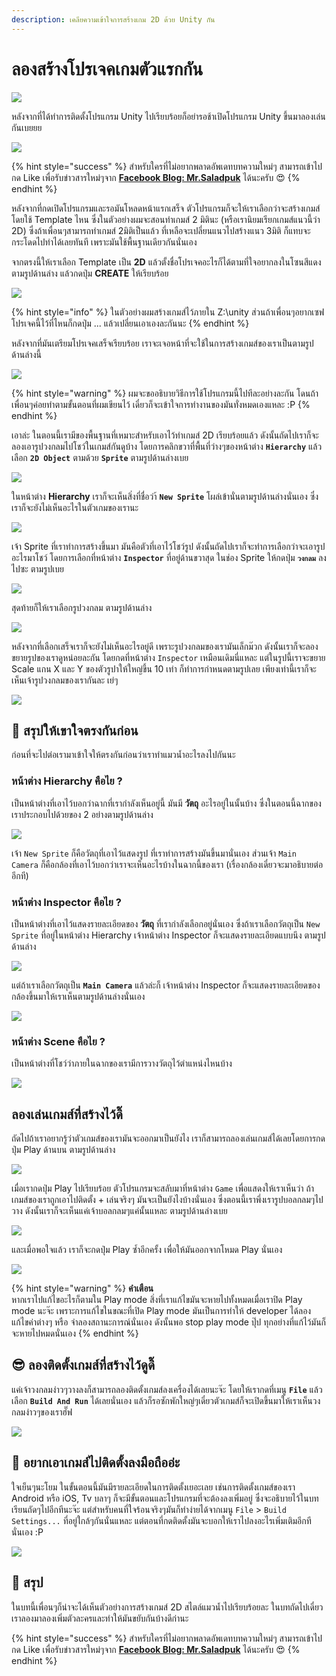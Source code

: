 ```yaml
---
description: เคลียความเข้าใจการสร้างเกม 2D ด้วย Unity กัน
---
```


# ลองสร้างโปรเจคเกมตัวแรกกัน

![](../.gitbook/assets/image%20%28503%29.png)

หลังจากที่ได้ทำการติดตั้งโปรแกรม Unity ไปเรียบร้อยก็อย่ารอช้าเปิดโปรแกรม Unity ขึ้นมาลองเล่นกันเบยยย

![](../.gitbook/assets/image%20%283%29.png)

{% hint style="success" %}
สำหรับใครที่ไม่อยากพลาดอัพเดทบทความใหม่ๆ สามารถเข้าไปกด Like เพื่อรับข่าวสารใหม่ๆจาก [**Facebook Blog: Mr.Saladpuk**](https://www.facebook.com/mr.saladpuk) ได้นะครับ 😍
{% endhint %}

หลังจากที่กดเปิดโปรแกรมและรอมันโหลดหน้าแรกเสร็จ ตัวโปรแกรมก็จะให้เราเลือกว่าจะสร้างเกมส์โดยใช้ Template ไหน ซึ่งในตัวอย่างผมจะสอนทำเกมส์ 2 มิตินะ \(หรือเรานิยมเรียกเกมส์แนวนี้ว่า 2D\) ซึ่งถ้าเพื่อนๆสามารถทำเกมส์ 2มิติเป็นแล้ว ที่เหลือจะเปลี่ยนแนวไปสร้างแนว 3มิติ ก็แทบจะกระโดดไปทำได้เลยทันที เพราะมันใช้พื้นฐานเดียวกันนั่นเอง

จากตรงนี้ให้เราเลือก Template เป็น **2D** แล้วตั้งชื่อโปรเจคอะไรก็ได้ตามที่ใจอยากลงในโซนสีแดง ตามรูปด้านล่าง แล้วกดปุ่ม **CREATE** ให้เรียบร้อย

![](../.gitbook/assets/image%20%28649%29.png)

{% hint style="info" %}
ในตัวอย่างผมสร้างเกมส์ไว้ภายใน Z:\unity ส่วนถ้าเพื่อนๆอยากเซฟโปรเจคนี้ไว้ที่ไหนก็กดปุ่ม ... แล้วเปลี่ยนเอาเองละกันนะ
{% endhint %}

หลังจากที่มันเตรียมโปรเจคเสร็จเรียบร้อย เราจะเจอหน้าที่จะใช้ในการสร้างเกมส์ของเราเป็นตามรูปด้านล่างนี้

![](../.gitbook/assets/image%20%28315%29.png)

{% hint style="warning" %}
ผมจะขออธิบายวิธีการใช้โปรแกรมนี้ไปทีละอย่างละกัน โดนถ้าเพื่อนๆค่อยทำตามขั้นตอนที่ผมเขียนไว้ เดี๋ยวก็จะเข้าใจการทำงานของมันทั่งหมดเองแหละ :P
{% endhint %}

เอาล่ะ ในตอนนี้เรามีของพื้นฐานที่เหมาะสำหรับเอาไว้ทำเกมส์ 2D เรียบร้อยแล้ว ดังนั้นถัดไปเราก็จะลองเอารูปวงกลมไปโชว์ในเกมส์กันดูบ้าง โดยการคลิกขวาที่พื้นที่ว่างๆของหน้าต่าง **`Hierarchy`** แล้วเลือก **`2D Object`** ตามด้วย **`Sprite`** ตามรูปด้านล่างเบย

![](../.gitbook/assets/image%20%28162%29.png)

ในหน้าต่าง **Hierarchy** เราก็จะเห็นสิ่งที่ชื่อว่า้ **`New Sprite`** โผล่เข้านั่นตามรูปด้านล่างนั่นเอง ซึ่งเราก็จะยังไม่เห็นอะไรในตัวเกมของเรานะ

![](../.gitbook/assets/image%20%2864%29.png)

เจ้า Sprite ที่เราทำการสร้างขึ้นมา มันคือตัวที่เอาไว้โชว์รูป ดังนั้นถัดไปเราก็จะทำการเลือกว่าจะเอารูปอะไรมาโชว์ โดยการเลือกที่หน้าต่าง **`Inspector`** ที่อยู่ด้านขวาสุด ในช่อง Sprite ให้กดปุ่ม **`วงกลม`** ลงไปซะ ตามรูปเบย

![](../.gitbook/assets/image%20%28356%29.png)

สุดท้ายก็ให้เราเลือกรูปวงกลม ตามรูปด้านล่าง

![](../.gitbook/assets/image%20%28494%29.png)

หลังจากที่เลือกเสร็จเราก็จะยังไม่เห็นอะไรอยู่ดี เพราะรูปวงกลมของเรามันเล็กม๊วก ดังนั้นเราก็จะลองขยายรูปของเราดูหน่อยละกัน โดยกดที่หน้าต่าง `Inspector` เหมือนเดิมนี่แหละ แต่ในรูปนี้เราจะขยาย Scale แกน X และ Y ของตัวรูปาให้ใหญ่ขึ้น 10 เท่า ก็ทำการกำหนดตามรูปเลย เพียงเท่านี้เราก็จะเห็นเจ้ารูปวงกลมของเรากันละ เย่ๆ

![](../.gitbook/assets/image%20%28554%29.png)

## 🤔 สรุปให้เขาใจตรงกันก่อน

ก่อนที่จะไปต่อเรามาเข้าใจให้ตรงกันก่อนว่าเราทำแมวน้ำอะไรลงไปกันนะ

### หน้าต่าง Hierarchy คือไย ?

เป็นหน้าต่างที่เอาไว้บอกว่าฉากที่เรากำลังเห็นอยู่นี้ มันมี **วัตถุ** อะไรอยู่ในนั้นบ้าง ซึ่งในตอนนี้ฉากของเราประกอบไปด้วยของ 2 อย่างตามรูปด้านล่าง

![](../.gitbook/assets/image%20%28164%29.png)

เจ้า `New Sprite` ก็คือวัตถุที่เอาไว้แสดงรูป ที่เราทำการสร้างมันขึ้นมานั่นเอง ส่วนเจ้า `Main Camera` ก็คือกล้องที่เอาไว้บอกว่าเราจะเห็นอะไรบ้างในฉากนี้ของเรา \(เรื่องกล้องเดี๋ยวจะมาอธิบายต่ออีกที\)

### หน้าต่าง Inspector คือไย ?

เป็นหน้าต่างที่เอาไว้แสดงรายละเอียดของ **วัตถุ** ที่เรากำลังเลือกอยู่นั่นเอง ซึ่งถ้าเราเลือกวัตถุเป็น `New Sprite` ที่อยู่ในหน้าต่าง Hierarchy เจ้าหน้าต่าง Inspector ก็จะแสดงรายละเอียดแบบนึง ตามรูปด้านล่าง

![](../.gitbook/assets/image%20%28429%29.png)

แต่ถ้าเราเลือกวัตถุเป็น **`Main Camera`** แล้วล่ะก็ เจ้าหน้าต่าง Inspector ก็จะแสดงรายละเอียดของกล้องขึ้นมาให้เราเห็นตามรูปด้านล่างนั่นเอง

![](../.gitbook/assets/image%20%28702%29.png)

### หน้าต่าง Scene คือไย ?

เป็นหน้าต่างที่โชว์ว่าภายในฉากของเรามีการวางวัตถุไว้ตำแหน่งไหนบ้าง

![](../.gitbook/assets/image%20%28703%29.png)

## ลองเล่นเกมส์ที่สร้างไว้ดิ๊

ถัดไปถ้าเราอยากรู้ว่าตัวเกมส์ของเรามันจะออกมาเป็นยังไง เราก็สามารถลองเล่นเกมส์ได้เลยโดยการกดปุ่ม Play ด้านบน ตามรูปด้านล่าง

![](../.gitbook/assets/image%20%28129%29.png)

เมื่อเรากดปุ่ม Play ไปเรียบร้อย ตัวโปรแกรมจะสลับมาที่หน้าต่าง `Game` เพื่อแสดงให้เราเห็นว่า ถ้าเกมส์ของเราถูกเอาไปติดตั้ง + เล่นจริงๆ มันจะเป็นยังไงบ้างนั่นเอง ซึ่งตอนนี้เราพึ่งเรารูปบอลกลมๆไปวาง ดังนั้นเราก็จะเห็นแค่เจ้าบอลกลมๆแค่นั้นแหละ ตามรูปด้านล่างเบย

![](../.gitbook/assets/image%20%28590%29.png)

และเมื่อพอใจแล้ว เราก็จะกดปุ่ม Play ซ้ำอีกครั้ง เพื่อให้มันออกจากโหมด Play นั่นเอง

![](../.gitbook/assets/image%20%28724%29.png)

{% hint style="warning" %}
**คำเตือน**  
หากเราไปแก้ไขอะไรก็ตามใน Play mode สิ่งที่เราแก้ไขมันจะหายไปทั้งหมดเมื่อเราปิด Play mode นะจ๊ะ เพราะการแก้ไขในขณะที่เปิด Play mode มันเป็นการทำให้ developer ได้ลองแก้ไขค่าต่างๆ หรือ จำลองสถานะการณ์นั่นเอง ดังนั้นพอ stop play mode ปุ๊ป ทุกอย่างที่แก้ไว้มันก็จะหายไปหมดนั่นเอง
{% endhint %}

## 😎 ลองติดตั้งเกมส์ที่สร้างไว้ดูดิ๊

แค่เจ้าวงกลมง่าวๆวางลงก็สามารถลองติดตั้งเกมส์ลงเครื่องได้เลยนะจ๊ะ โดยให้เรากดที่เมนู **`File`** แล้วเลือก **`Build And Run`** ได้เลยนั่นเอง แล้วก็รอซักพักใหญ่ๆเดี๋ยวตัวเกมส์ก็จะเปิดขึ้นมาให้เราเห็นวงกลมง่าวๆของเราฮั๊ฟ

![](../.gitbook/assets/image%20%28699%29.png)

## 🤔 อยากเอาเกมส์ไปติดตั้งลงมือถืออ่ะ

ใจเย็นๆนะโยม ในขั้นตอนนี้มันมีรายละเอียดในการติดตั้งเยอะเลย เช่นการติดตั้งเกมส์ของเรา Android หรือ iOS, Tv บลาๆ ก็จะมีขั้นตอนและโปรแกรมที่จะต้องลงเพิ่มอยู่ ซึ่งจะอธิบายไว้ในบทเรียนถัดๆไปอีกทีนะจ๊ะ แต่สำหรับคนที่ใจร้อนจริงๆมันก็ทำง่ายได้จากเมนู `File` &gt; `Build Settings...` ที่อยู่ใกล้ๆกันนั่นแหละ แต่ตอนที่กดติดตั้งมันจะบอกให้เราไปลงอะไรเพิ่มเติมอีกทีนั่นเอง :P 

![](../.gitbook/assets/image%20%28307%29.png)

## 🎯 สรุป

ในบทนี้เพื่อนๆก็น่าจะได้เห็นตัวอย่างการสร้างเกมส์ 2D สไตล์แมวน้ำไปเรียบร้อยละ ในบทถัดไปเดี๋ยวเราลองมาลองเพิ่มตัวละครและทำให้มันขยับกันบ้างดีก่านะ

{% hint style="success" %}
สำหรับใครที่ไม่อยากพลาดอัพเดทบทความใหม่ๆ สามารถเข้าไปกด Like เพื่อรับข่าวสารใหม่ๆจาก [**Facebook Blog: Mr.Saladpuk**](https://www.facebook.com/mr.saladpuk) ได้นะครับ 😍
{% endhint %}


